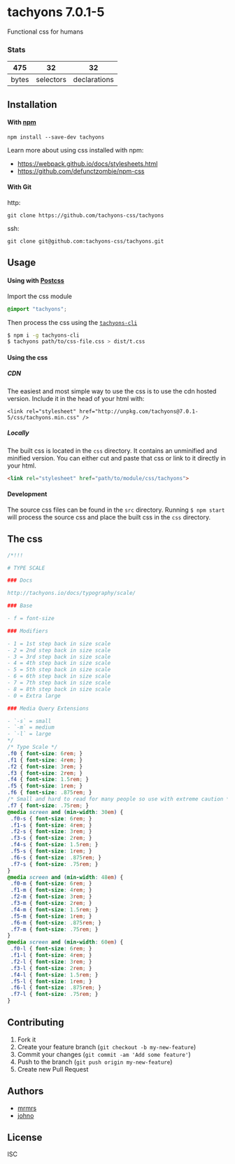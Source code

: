 # tachyons 7.0.1-5

Functional css for humans

### Stats

475 | 32 | 32
---|---|---
bytes | selectors | declarations

## Installation

#### With [npm](https://npmjs.com)

```
npm install --save-dev tachyons
```

Learn more about using css installed with npm:
* https://webpack.github.io/docs/stylesheets.html
* https://github.com/defunctzombie/npm-css

#### With Git

http:
```
git clone https://github.com/tachyons-css/tachyons
```

ssh:
```
git clone git@github.com:tachyons-css/tachyons.git
```

## Usage

#### Using with [Postcss](https://github.com/postcss/postcss)

Import the css module

```css
@import "tachyons";
```

Then process the css using the [`tachyons-cli`](https://github.com/tachyons-css/tachyons-cli)

```sh
$ npm i -g tachyons-cli
$ tachyons path/to/css-file.css > dist/t.css
```

#### Using the css

##### CDN
The easiest and most simple way to use the css is to use the cdn hosted version. Include it in the head of your html with:

```
<link rel="stylesheet" href="http://unpkg.com/tachyons@7.0.1-5/css/tachyons.min.css" />
```

##### Locally
The built css is located in the `css` directory. It contains an unminified and minified version.
You can either cut and paste that css or link to it directly in your html.

```html
<link rel="stylesheet" href="path/to/module/css/tachyons">
```

#### Development

The source css files can be found in the `src` directory.
Running `$ npm start` will process the source css and place the built css in the `css` directory.

## The css

```css
/*!!!

# TYPE SCALE

### Docs

http://tachyons.io/docs/typography/scale/

### Base

- f = font-size

### Modifiers

- 1 = 1st step back in size scale
- 2 = 2nd step back in size scale
- 3 = 3rd step back in size scale
- 4 = 4th step back in size scale
- 5 = 5th step back in size scale
- 6 = 6th step back in size scale
- 7 = 7th step back in size scale
- 8 = 8th step back in size scale
- 0 = Extra large

### Media Query Extensions

- `-s` = small
- `-m` = medium
- `-l` = large
*/
/* Type Scale */
.f0 { font-size: 6rem; }
.f1 { font-size: 4rem; }
.f2 { font-size: 3rem; }
.f3 { font-size: 2rem; }
.f4 { font-size: 1.5rem; }
.f5 { font-size: 1rem; }
.f6 { font-size: .875rem; }
/* Small and hard to read for many people so use with extreme caution */
.f7 { font-size: .75rem; }
@media screen and (min-width: 30em) {
 .f0-s { font-size: 6rem; }
 .f1-s { font-size: 4rem; }
 .f2-s { font-size: 3rem; }
 .f3-s { font-size: 2rem; }
 .f4-s { font-size: 1.5rem; }
 .f5-s { font-size: 1rem; }
 .f6-s { font-size: .875rem; }
 .f7-s { font-size: .75rem; }
}
@media screen and (min-width: 48em) {
 .f0-m { font-size: 6rem; }
 .f1-m { font-size: 4rem; }
 .f2-m { font-size: 3rem; }
 .f3-m { font-size: 2rem; }
 .f4-m { font-size: 1.5rem; }
 .f5-m { font-size: 1rem; }
 .f6-m { font-size: .875rem; }
 .f7-m { font-size: .75rem; }
}
@media screen and (min-width: 60em) {
 .f0-l { font-size: 6rem; }
 .f1-l { font-size: 4rem; }
 .f2-l { font-size: 3rem; }
 .f3-l { font-size: 2rem; }
 .f4-l { font-size: 1.5rem; }
 .f5-l { font-size: 1rem; }
 .f6-l { font-size: .875rem; }
 .f7-l { font-size: .75rem; }
}
```

## Contributing

1. Fork it
2. Create your feature branch (`git checkout -b my-new-feature`)
3. Commit your changes (`git commit -am 'Add some feature'`)
4. Push to the branch (`git push origin my-new-feature`)
5. Create new Pull Request

## Authors

* [mrmrs](http://mrmrs.io)
* [johno](http://johnotander.com)

## License

ISC

